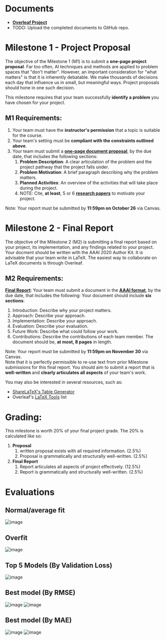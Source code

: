 # Documents
- [**Overleaf Project**](https://www.overleaf.com/project/615b26a8eed7265212674080)
- TODO: Upload the completed documents to GitHub repo.

# Milestone 1 - Project Proposal
The objective of the Milestone 1 (M1) is to submit a **one-page project proposal**. Far too often, AI techniques and methods are applied to problem spaces that "don't matter". However, an important consideration for "what matters" is that it is inherently debatable. We make thousands of decisions each day that influence us in small, but meaningful ways. Project proposals should hone in one such decision.

This milestone requires that your team successfully **identify a problem** you have chosen for your project. 

## M1 Requirements:
  1. Your team must have the **instructor's permission** that a topic is suitable for the course. 
  2. Your team's setting must be **compliant with the constraints outlined above**. 
  3. Your team must submit a [**one-page document proposal**](CS523-Project-Proposal.tex), by the due date, that includes the following sections:
     1. **Problem Description**: A clear articulation of the problem and the project pathway that the project falls under. 
     2. **Problem Motivation**: A brief paragraph describing why the problem matters. 
     3. **Planned Activities**: An overview of the activities that will take place during the project. 
     4. NOTE: Cite, **at least**, 5 or 6 [**research papers**](research) to motivate your project. 

Note: Your report must be submitted by **11:59pm on October 26** via Canvas.

# Milestone 2 - Final Report
The objective of the Milestone 2 (M2) is submitting a final report based on your project, its implementation, and any findings related to your project. Your docment should be written with the AAAI 2020 Author Kit. It is advisable that your team write in LaTeX. The easiest way to collaborate on LaTeX documents is through Overleaf.

## M2 Requirements:
[**Final Report**](CS523-Final-Report.tex): Your team must submit a document in the [**AAAI format**](https://www.aaai.org/Publications/Templates/AuthorKit20.zip), by the due date, that includes the following:
Your document should include **six sections**:
1. Introduction: Describe why your project matters. 
2. Approach: Describe your approach. 
3. Implementation: Describe your approach. 
4. Evaluation: Describe your evaluation. 
5. Future Work: Describe what could follow your work. 
6. Contributions: Describe the contributions of each team member.
The document should be, **at most, 8 pages** in length.

Note: Your report must be submitted by **11:59pm on November 30** via Canvas.   
Note that it is perfectly permissible to re-use text from prior Milestone submissions for this final report. You should aim to submit a report that is **well-written** and **clearly articulates all aspects** of your team's work.

You may also be interested in several resources, such as:
- [ShareLaTeX's Table Generator](https://www.tablesgenerator.com/)
- Overleaf's [LaTeX Tools](https://www.overleaf.com/learn/latex/LaTeX_tools) list

# Grading:
This milestone is worth 20% of your final project grade. The 20% is calculated like so:

1. **Proposal** 
   1. written proposal exists with all required information. (2.5%)
   2. Proposal is grammatically and structurally well-written. (2.5%)
2. **Final Report** 
   1. Report articulates all aspects of project effectively. (12.5%)
   2. Report is grammatically and structurally well-written. (2.5%)

# Evaluations
## Normal/average fit
![image](https://user-images.githubusercontent.com/14914491/141645692-e4839239-6a41-4912-9bca-e494b0951f89.png)

## Overfit
![image](https://user-images.githubusercontent.com/14914491/141645730-e119f2c0-a3ea-45e0-8160-2caa47443596.png)


## Top 5 Models (By Validation Loss)
![image](https://user-images.githubusercontent.com/14914491/141646108-f8f17d08-8fd2-4572-83f2-0854a6647e40.png)

## Best model (By RMSE)
![image](https://user-images.githubusercontent.com/14914491/141645844-36f627e2-e348-4032-97dc-03278e73815d.png)
![image](https://user-images.githubusercontent.com/14914491/141645993-39d2e21c-ca5e-4ae3-9613-21e6236a4eac.png)

## Best model (By MAE)
![image](https://user-images.githubusercontent.com/14914491/141645880-ff842ee9-8e6f-4ab0-a744-55e9f5507ffd.png)
![image](https://user-images.githubusercontent.com/14914491/141645967-e162d04a-129d-4f9d-a1a9-7c2ab7027e65.png)

